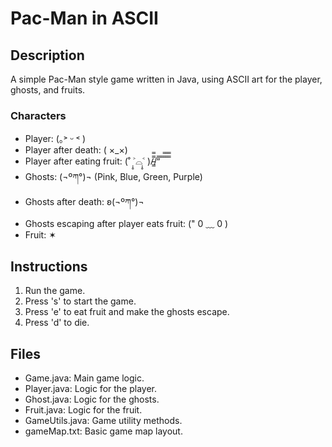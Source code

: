 # Pac-Man in ASCII

## Description
A simple Pac-Man style game written in Java, using ASCII art for the player, ghosts, and fruits.

### Characters
- Player: (｡˃ ᵕ ˂ )
- Player after death: ( ×_×)
- Player after eating fruit: (˚ ˃̣̣̥⌓˂̣̣̥ )/̵͇̿̿/’̿’̿ ̿ ̿̿ ̿̿ ̿̿
- Ghosts: (¬ºཀ°)¬ (Pink, Blue, Green, Purple)
- Ghosts after death: ʚ(¬ºཀ°)¬
- Ghosts escaping after player eats fruit: (" 0 ﹏  0 )
- Fruit: ✶

## Instructions
1. Run the game.
2. Press 's' to start the game.
3. Press 'e' to eat fruit and make the ghosts escape.
4. Press 'd' to die.

## Files
- Game.java: Main game logic.
- Player.java: Logic for the player.
- Ghost.java: Logic for the ghosts.
- Fruit.java: Logic for the fruit.
- GameUtils.java: Game utility methods.
- gameMap.txt: Basic game map layout.
